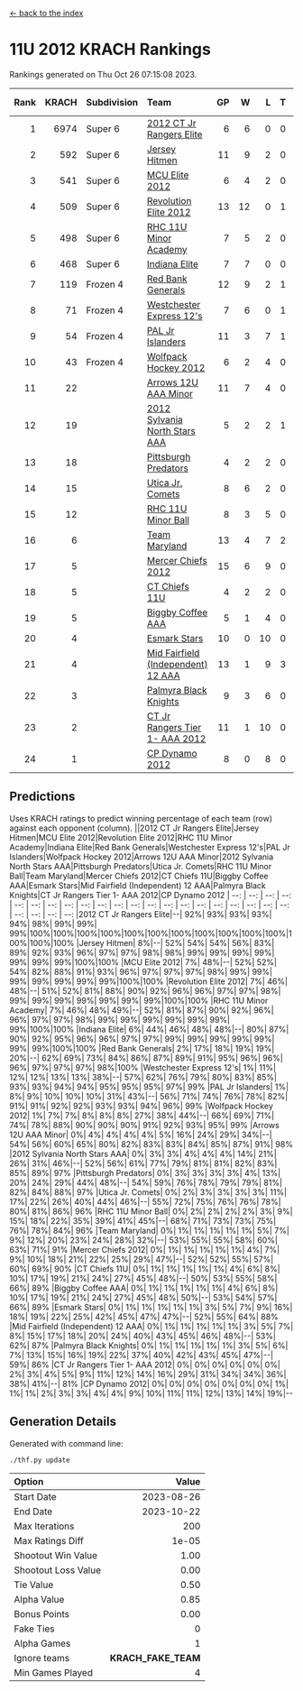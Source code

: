 [<- back to the index](readme.md)
# 11U 2012 KRACH Rankings
Rankings generated on Thu Oct 26 07:15:08 2023.

Rank|KRACH|Subdivision|Team|GP|W|L|T|OTW|OTL|SoS|Exp Wins|Win Diff
---:|---:|:---|:---|---:|---:|---:|---:|---:|---:|---:|---:|---:
1|6974|Super 6|[2012 CT Jr Rangers Elite](https://gamesheetstats.com/seasons/3664/teams/140909/schedule)|6|6|0|0|0|0|173|6.8|-0.0
2|592|Super 6|[Jersey Hitmen](https://gamesheetstats.com/seasons/3664/teams/140915/schedule)|11|9|2|0|0|0|687|9.8|-0.0
3|541|Super 6|[MCU Elite 2012](https://gamesheetstats.com/seasons/3664/teams/140908/schedule)|6|4|2|0|2|0|324|4.8|-0.0
4|509|Super 6|[Revolution Elite 2012](https://gamesheetstats.com/seasons/3664/teams/140924/schedule)|13|12|0|1|1|0|27|13.4|0.0
5|498|Super 6|[RHC 11U Minor Academy](https://gamesheetstats.com/seasons/3664/teams/140913/schedule)|7|5|2|0|0|1|1019|5.8|-0.0
6|468|Super 6|[Indiana Elite](https://gamesheetstats.com/seasons/3664/teams/144355/schedule)|7|7|0|0|0|0|9|7.9|0.0
7|119|Frozen 4|[Red Bank Generals](https://gamesheetstats.com/seasons/3664/teams/140916/schedule)|12|9|2|1|2|0|96|10.4|0.0
8|71|Frozen 4|[Westchester Express 12's](https://gamesheetstats.com/seasons/3664/teams/140919/schedule)|7|6|0|1|1|0|7|7.4|0.0
9|54|Frozen 4|[PAL Jr Islanders](https://gamesheetstats.com/seasons/3664/teams/140921/schedule)|11|3|7|1|0|2|1394|4.4|0.0
10|43|Frozen 4|[Wolfpack Hockey 2012](https://gamesheetstats.com/seasons/3664/teams/140914/schedule)|6|2|4|0|0|1|301|2.8|-0.0
11|22||[Arrows 12U AAA Minor](https://gamesheetstats.com/seasons/3664/teams/140920/schedule)|11|7|4|0|1|0|27|7.9|0.0
12|19||[2012 Sylvania North Stars AAA](https://gamesheetstats.com/seasons/3664/teams/162461/schedule)|5|2|2|1|0|0|159|3.4|0.0
13|18||[Pittsburgh Predators](https://gamesheetstats.com/seasons/3664/teams/140925/schedule)|4|2|2|0|0|1|49|2.9|0.0
14|15||[Utica Jr. Comets](https://gamesheetstats.com/seasons/3664/teams/140923/schedule)|8|6|2|0|1|0|5|6.9|0.0
15|12||[RHC 11U Minor Ball](https://gamesheetstats.com/seasons/3664/teams/140917/schedule)|8|3|5|0|0|0|85|3.9|0.0
16|6||[Team Maryland](https://gamesheetstats.com/seasons/3664/teams/140928/schedule)|13|4|7|2|0|0|1035|5.9|0.0
17|5||[Mercer Chiefs 2012](https://gamesheetstats.com/seasons/3664/teams/140918/schedule)|15|6|9|0|0|1|25|6.9|0.0
18|5||[CT Chiefs 11U](https://gamesheetstats.com/seasons/3664/teams/140912/schedule)|4|2|2|0|0|0|6|2.9|0.0
19|5||[Biggby Coffee AAA](https://gamesheetstats.com/seasons/3664/teams/144354/schedule)|5|1|4|0|0|0|161|1.9|0.0
20|4||[Esmark Stars](https://gamesheetstats.com/seasons/3664/teams/140926/schedule)|10|0|10|0|0|0|405|0.9|0.0
21|4||[Mid Fairfield (Independent) 12 AAA](https://gamesheetstats.com/seasons/3664/teams/140910/schedule)|13|1|9|3|0|2|78|3.4|0.0
22|3||[Palmyra Black Knights](https://gamesheetstats.com/seasons/3664/teams/140927/schedule)|9|3|6|0|0|0|59|3.9|0.0
23|2||[CT Jr Rangers Tier 1- AAA 2012](https://gamesheetstats.com/seasons/3664/teams/140911/schedule)|11|1|10|0|0|0|148|1.9|0.0
24|1||[CP Dynamo 2012](https://gamesheetstats.com/seasons/3664/teams/140922/schedule)|8|0|8|0|0|0|142|0.9|0.0

## Predictions
Uses KRACH ratings to predict winning percentage of each team (row) against each opponent (column).
||2012 CT Jr Rangers Elite|Jersey Hitmen|MCU Elite 2012|Revolution Elite 2012|RHC 11U Minor Academy|Indiana Elite|Red Bank Generals|Westchester Express 12's|PAL Jr Islanders|Wolfpack Hockey 2012|Arrows 12U AAA Minor|2012 Sylvania North Stars AAA|Pittsburgh Predators|Utica Jr. Comets|RHC 11U Minor Ball|Team Maryland|Mercer Chiefs 2012|CT Chiefs 11U|Biggby Coffee AAA|Esmark Stars|Mid Fairfield (Independent) 12 AAA|Palmyra Black Knights|CT Jr Rangers Tier 1- AAA 2012|CP Dynamo 2012
| --: | --: | --: | --: | --: | --: | --: | --: | --: | --: | --: | --: | --: | --: | --: | --: | --: | --: | --: | --: | --: | --: | --: | --: | --: 
|2012 CT Jr Rangers Elite|--| 92%| 93%| 93%| 93%| 94%| 98%| 99%| 99%| 99%|100%|100%|100%|100%|100%|100%|100%|100%|100%|100%|100%|100%|100%|100%
|Jersey Hitmen|  8%|--| 52%| 54%| 54%| 56%| 83%| 89%| 92%| 93%| 96%| 97%| 97%| 98%| 98%| 99%| 99%| 99%| 99%| 99%| 99%| 99%|100%|100%
|MCU Elite 2012|  7%| 48%|--| 52%| 52%| 54%| 82%| 88%| 91%| 93%| 96%| 97%| 97%| 97%| 98%| 99%| 99%| 99%| 99%| 99%| 99%| 99%|100%|100%
|Revolution Elite 2012|  7%| 46%| 48%|--| 51%| 52%| 81%| 88%| 90%| 92%| 96%| 96%| 97%| 97%| 98%| 99%| 99%| 99%| 99%| 99%| 99%| 99%|100%|100%
|RHC 11U Minor Academy|  7%| 46%| 48%| 49%|--| 52%| 81%| 87%| 90%| 92%| 96%| 96%| 97%| 97%| 98%| 99%| 99%| 99%| 99%| 99%| 99%| 99%|100%|100%
|Indiana Elite|  6%| 44%| 46%| 48%| 48%|--| 80%| 87%| 90%| 92%| 95%| 96%| 96%| 97%| 97%| 99%| 99%| 99%| 99%| 99%| 99%| 99%|100%|100%
|Red Bank Generals|  2%| 17%| 18%| 19%| 19%| 20%|--| 62%| 69%| 73%| 84%| 86%| 87%| 89%| 91%| 95%| 96%| 96%| 96%| 97%| 97%| 97%| 98%|100%
|Westchester Express 12's|  1%| 11%| 12%| 12%| 13%| 13%| 38%|--| 57%| 62%| 76%| 79%| 80%| 83%| 85%| 93%| 93%| 94%| 94%| 95%| 95%| 95%| 97%| 99%
|PAL Jr Islanders|  1%|  8%|  9%| 10%| 10%| 10%| 31%| 43%|--| 56%| 71%| 74%| 76%| 78%| 82%| 91%| 91%| 92%| 92%| 93%| 93%| 94%| 96%| 99%
|Wolfpack Hockey 2012|  1%|  7%|  7%|  8%|  8%|  8%| 27%| 38%| 44%|--| 66%| 69%| 71%| 74%| 78%| 88%| 90%| 90%| 90%| 91%| 92%| 93%| 95%| 99%
|Arrows 12U AAA Minor|  0%|  4%|  4%|  4%|  4%|  5%| 16%| 24%| 29%| 34%|--| 54%| 56%| 60%| 65%| 80%| 82%| 83%| 83%| 84%| 85%| 87%| 91%| 98%
|2012 Sylvania North Stars AAA|  0%|  3%|  3%|  4%|  4%|  4%| 14%| 21%| 26%| 31%| 46%|--| 52%| 56%| 61%| 77%| 79%| 81%| 81%| 82%| 83%| 85%| 89%| 97%
|Pittsburgh Predators|  0%|  3%|  3%|  3%|  3%|  4%| 13%| 20%| 24%| 29%| 44%| 48%|--| 54%| 59%| 76%| 78%| 79%| 79%| 81%| 82%| 84%| 88%| 97%
|Utica Jr. Comets|  0%|  2%|  3%|  3%|  3%|  3%| 11%| 17%| 22%| 26%| 40%| 44%| 46%|--| 55%| 72%| 75%| 76%| 76%| 78%| 80%| 81%| 86%| 96%
|RHC 11U Minor Ball|  0%|  2%|  2%|  2%|  2%|  3%|  9%| 15%| 18%| 22%| 35%| 39%| 41%| 45%|--| 68%| 71%| 73%| 73%| 75%| 76%| 78%| 84%| 96%
|Team Maryland|  0%|  1%|  1%|  1%|  1%|  1%|  5%|  7%|  9%| 12%| 20%| 23%| 24%| 28%| 32%|--| 53%| 55%| 55%| 58%| 60%| 63%| 71%| 91%
|Mercer Chiefs 2012|  0%|  1%|  1%|  1%|  1%|  1%|  4%|  7%|  9%| 10%| 18%| 21%| 22%| 25%| 29%| 47%|--| 52%| 52%| 55%| 57%| 60%| 69%| 90%
|CT Chiefs 11U|  0%|  1%|  1%|  1%|  1%|  1%|  4%|  6%|  8%| 10%| 17%| 19%| 21%| 24%| 27%| 45%| 48%|--| 50%| 53%| 55%| 58%| 66%| 89%
|Biggby Coffee AAA|  0%|  1%|  1%|  1%|  1%|  1%|  4%|  6%|  8%| 10%| 17%| 19%| 21%| 24%| 27%| 45%| 48%| 50%|--| 53%| 54%| 57%| 66%| 89%
|Esmark Stars|  0%|  1%|  1%|  1%|  1%|  1%|  3%|  5%|  7%|  9%| 16%| 18%| 19%| 22%| 25%| 42%| 45%| 47%| 47%|--| 52%| 55%| 64%| 88%
|Mid Fairfield (Independent) 12 AAA|  0%|  1%|  1%|  1%|  1%|  1%|  3%|  5%|  7%|  8%| 15%| 17%| 18%| 20%| 24%| 40%| 43%| 45%| 46%| 48%|--| 53%| 62%| 87%
|Palmyra Black Knights|  0%|  1%|  1%|  1%|  1%|  1%|  3%|  5%|  6%|  7%| 13%| 15%| 16%| 19%| 22%| 37%| 40%| 42%| 43%| 45%| 47%|--| 59%| 86%
|CT Jr Rangers Tier 1- AAA 2012|  0%|  0%|  0%|  0%|  0%|  0%|  2%|  3%|  4%|  5%|  9%| 11%| 12%| 14%| 16%| 29%| 31%| 34%| 34%| 36%| 38%| 41%|--| 81%
|CP Dynamo 2012|  0%|  0%|  0%|  0%|  0%|  0%|  0%|  1%|  1%|  1%|  2%|  3%|  3%|  4%|  4%|  9%| 10%| 11%| 11%| 12%| 13%| 14%| 19%|--

## Generation Details

Generated with command line:
```
./thf.py update
```

| Option | Value |
| :----- | ----: |
| Start Date | 2023-08-26 |
| End Date | 2023-10-22 |
| Max Iterations | 200 |
| Max Ratings Diff | 1e-05 |
| Shootout Win Value | 1.00 |
| Shootout Loss Value | 0.00 |
| Tie Value | 0.50 |
| Alpha Value | 0.85 |
| Bonus Points | 0.00 |
| Fake Ties | 0 |
| Alpha Games | 1 |
| Ignore teams | __KRACH_FAKE_TEAM__ |
| Min Games Played | 4 |

